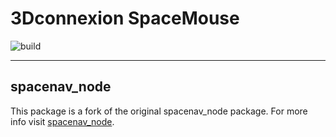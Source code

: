 # 3Dconnexion SpaceMouse #

![build](https://github.com/nsk126/SpaceMousePro/actions/workflows/main.yml/badge.svg)

---
## spacenav_node

This package is a fork of the original spacenav_node package.
For more info visit [spacenav_node](http://wiki.ros.org/spacenav_node).
